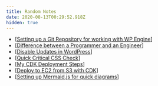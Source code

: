 ```yaml
---
title: Random Notes
date: 2020-08-13T00:29:52.918Z
hidden: true
---
```


* [[Setting up a Git Repository for working with WP Engine]]
* [[Difference between a Programmer and an Engineer]]
* [[Disable Updates in WordPress]]
* [[Quick Critical CSS Check]]
* [[My CDK Deployment Steps]]
* [[Deploy to EC2 from S3 with CDK]]
* [[Setting up Mermaid.js for quick diagrams]]
<!-- * [[Building APIs with CDK and Swagger]] -->



[//begin]: # "Autogenerated link references for markdown compatibility"
[Setting up a Git Repository for working with WP Engine]: setting-up-a-git-repository-for-working-with-wp-engine "Setting up a Git Repository for working with WP Engine"
[Difference between a Programmer and an Engineer]: difference-between-a-programmer-and-an-engineer "Difference between a Programmer and an Engineer"
[Disable Updates in WordPress]: disable-updates-in-wordpress "Disable Updates in WordPress"
[Quick Critical CSS Check]: quick-critical-css-check "Quick Critical CSS Check"
[My CDK Deployment Steps]: my-cdk-deployment-steps "My CDK Deployment Steps"
[Deploy to EC2 from S3 with CDK]: deploy-to-ec2-from-s3-with-cdk "Deploy to EC2 from S3 with CDK"
[Setting up Mermaid.js for quick diagrams]: setting-up-mermaid-js-for-quick-diagrams "Setting up Mermaid.js for quick diagrams"
[Building APIs with CDK and Swagger]: building-apis-with-cdk-and-swagger "Building APIs with CDK and Swagger"
[//end]: # "Autogenerated link references"
